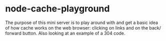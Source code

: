  # node-cache-playground

 The purpose of this mini server is to play around with and get a basic idea of how cache works on the web browser: clicking on links and on the back/ forward button. Also looking at an example of a 304 code.